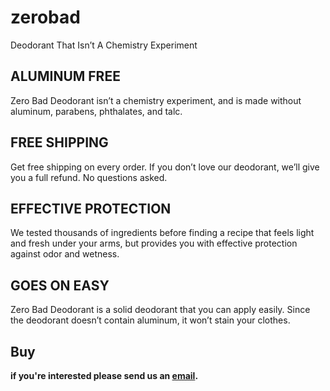 # zerobad
Deodorant That Isn’t A Chemistry Experiment

## ALUMINUM FREE
Zero Bad Deodorant isn’t a chemistry experiment, and is made without aluminum, parabens, phthalates, and talc.

## FREE SHIPPING
Get free shipping on every order. If you don’t love our deodorant, we’ll give you a full refund. No questions asked.

## EFFECTIVE PROTECTION
We tested thousands of ingredients before finding a recipe that feels light and fresh under your arms, but provides you with effective protection against odor and wetness.

## GOES ON EASY
Zero Bad Deodorant is a solid deodorant that you can apply easily. Since the deodorant doesn’t contain aluminum, it won’t stain your clothes.

## Buy
**if you're interested please send us an <a target="_blank" href="mailto:krumhausen+zerobad@gmail.com?subject=Hi">email</a>.**
